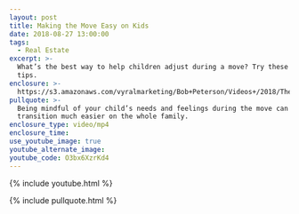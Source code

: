 ```yaml
---
layout: post
title: Making the Move Easy on Kids
date: 2018-08-27 13:00:00
tags:
  - Real Estate
excerpt: >-
  What’s the best way to help children adjust during a move? Try these simple
  tips.
enclosure: >-
  https://s3.amazonaws.com/vyralmarketing/Bob+Peterson/Videos+/2018/The+Peterson+Team-+Making+the+Move+Easy+on+Kids.mp4
pullquote: >-
  Being mindful of your child’s needs and feelings during the move can make the
  transition much easier on the whole family.
enclosure_type: video/mp4
enclosure_time:
use_youtube_image: true
youtube_alternate_image:
youtube_code: O3bx6XzrKd4
---
```


{% include youtube.html %}

{% include pullquote.html %}